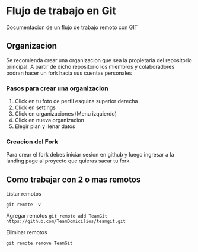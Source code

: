 # Flujo de trabajo en Git
Documentacion de un flujo de trabajo remoto con GIT

## Organizacion 

Se recomienda crear una organizacion que sea la propietaria del repositorio principal. A partir de 
dicho repositorio los miembros y colaboradores podran hacer  un fork hacia sus cuentas personales


### Pasos para crear una organizacion 

1. Click en tu foto de perfil esquina superior derecha
2. Click en settings
3. Click en organizaciones (Menu izquierdo)
4. Click en nueva organizacion
5. Elegir plan y llenar datos

### Creacion del Fork

Para crear el fork debes iniciar sesion en github y luego ingresar a la landing page al proyecto que quieras sacar tu fork.

## Como trabajar con 2 o mas remotos

Listar remotos

`git remote -v`

Agregar remotos
`git remote add TeamGit https://github.com/TeamDomicilios/teamgit.git`

Eliminar remotos

`git remote remove TeamGit`
